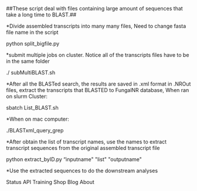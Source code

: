 ##These script deal with files containing large amount of sequences that take a long time to BLAST.##

*Divide assembled transcripts into many many files, Need to change fasta file name in the script


python split_bigfile.py


*submit multiple jobs on cluster. Notice all of the transcripts files have to be in the same folder


./ subMultiBLAST.sh

*After all the BLASTed search, the results are saved in .xml format in .NROut files, extract the transcripts that BLASTED to FungalNR database, When ran on slurm Cluster: 


sbatch List_BLAST.sh


*When on mac computer:


./BLASTxml_query_grep



*After obtain the list of transcript names, use the names to extract transcript sequences from the original assembled transcript file


python extract_byID.py “inputname" "list" "outputname"


*Use the extracted sequences to do the downstream analyses


Status API Training Shop Blog About

